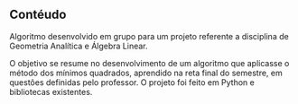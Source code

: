 ## Contéudo

Algoritmo desenvolvido em grupo para um projeto referente a disciplina de Geometria Analítica e Álgebra Linear. 


O objetivo se resume no desenvolvimento de um algoritmo que aplicasse o método dos mínimos quadrados, aprendido na reta final do semestre, em questôes definidas pelo professor.
O projeto foi feito em Python e bibliotecas existentes.
